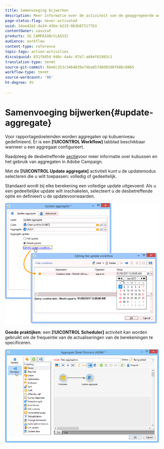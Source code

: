 ```yaml
---
title: Samenvoeging bijwerken
description: Meer informatie over de activiteit van de geaggregeerde workflow bijwerken
page-status-flag: never-activated
uuid: 34ae42e1-da34-43be-b219-0b3b872177b3
contentOwner: sauviat
products: SG_CAMPAIGN/CLASSIC
audience: workflow
content-type: reference
topic-tags: action-activities
discoiquuid: 031f8d5d-940c-4a4c-97e7-ad4ef61983c1
translation-type: tm+mt
source-git-commit: 6be6c353c3464839a74ba857d8d93d0f68bc8865
workflow-type: tm+mt
source-wordcount: '96'
ht-degree: 4%

---
```



# Samenvoeging bijwerken{#update-aggregate}

Voor rapportagedoeleinden worden aggregaten op kubueniveau gedefinieerd. Er is een **[!UICONTROL Workflow]** tabblad beschikbaar wanneer u een aggregaat configureert.

Raadpleeg de desbetreffende [sectie](../../reporting/using/concepts-and-methodology.md#calculating-and-using-aggregates)voor meer informatie over kubussen en het gebruik van aggregaten in Adobe Campaign.

Met de **[!UICONTROL Update aggregate]** activiteit kunt u de updatemodus selecteren die u wilt toepassen: volledig of gedeeltelijk.

Standaard wordt bij elke berekening een volledige update uitgevoerd. Als u een gedeeltelijke update wilt inschakelen, selecteert u de desbetreffende optie en definieert u de updatevoorwaarden.

![](assets/s_advuser_cube_agregate_05.png)

**Goede praktijken**: een **[!UICONTROL Scheduler]** activiteit kan worden gebruikt om de frequentie van de actualiseringen van de berekeningen te specificeren.

![](assets/s_advuser_cube_agregate_04.png)

